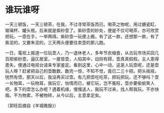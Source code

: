 # 谁玩谁呀

一天三顿饭，一天三顿茶，在我，不过寻常茶饭而已。喝茶之物呢，用过搪瓷缸、玻璃杯、罐头瓶，后来就是紫砂壶了。紫砂壶的妙处，便是不仅可喝茶，亦可欣赏把玩，一壶在手，一举两得。紫砂壶一玩便上瘾，有了这一款，还想那一款，有了紫泥的，又要朱泥的，三天两头便要往卖壶的那儿跑。 

一日，電视上报道一位玩壶人，乃一退休老人，多年节衣缩食，从古玩市场买回几百把紫砂壶，逼仄居室，一屋皆壶，人陷其中，动则有碍，壶真真假假，主人患得患失，便通过电视台请来专家鉴定。看到这里，心中一动，这是人玩壶呢，还是壶玩人呀？赶紧把自己的壶数数，数完一惊，不知不觉，竟已二三十把。把头摇摇，恍然有悟，那天以后，我没再买过壶。有几把壶吃吃茶，把玩把玩，还不够吗？壶一长物耳，一玩物耳，我玩它，怡情而已，被它玩，岂不冤枉，壶亦要偷偷笑人吧。多下的壶怎么办呢？遇着机缘，慢慢送人，我玩不过来，找人帮我玩，不亦快哉。不为物累，不被物转，从今以后，主意拿定矣。 

（郭旺启摘自《羊城晚报》）